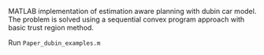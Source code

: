 MATLAB implementation of estimation aware planning with dubin car model. The problem is solved using a sequential convex program approach with basic trust region method.

Run `Paper_dubin_examples.m` 
